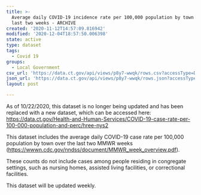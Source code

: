 ```yaml
---
title: >-
  Average daily COVID-19 incidence rate per 100,000 population by town over the
  last two weeks - ARCHIVE
created: '2020-11-12T14:57:09.816942'
modified: '2020-12-04T18:57:50.006398'
state: active
type: dataset
tags:
  - Covid 19
groups:
  - Local Government
csv_url: 'https://data.ct.gov/api/views/p8y7-wwqk/rows.csv?accessType=DOWNLOAD'
json_url: 'https://data.ct.gov/api/views/p8y7-wwqk/rows.json?accessType=DOWNLOAD'
layout: post

---
```

As of 10/22/2020, this dataset is no longer being updated and has been replaced with a new dataset, which can be accessed here: https://data.ct.gov/Health-and-Human-Services/COVID-19-case-rate-per-100-000-population-and-perc/hree-nys2

This dataset includes the average daily COVID-19 case rate per 100,000 population by town over the last two MMWR weeks (https://wwwn.cdc.gov/nndss/document/MMWR_week_overview.pdf).

These counts do not include cases among people residing in congregate settings, such as nursing homes, assisted living facilities, or correctional facilities.

This dataset will be updated weekly.
